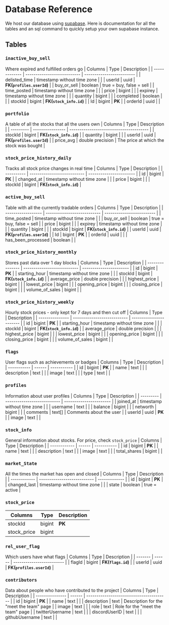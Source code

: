 # Database Reference

We host our database using [supabase](https://supabase.com/). Here is documentation for all the tables and an sql command to quickly setup your own supabase instance.

<!-- Everything below this title is generated by `generate_docs.py` and it will delete anything written by a user -->
<!-- If you changed anything in the database, please re-run the script and commit this file -->
## Tables

### `inactive_buy_sell`
Where expired and fulfilled orders go
| Columns       | Type                        | Description               |
| ------------- | --------------------------- | ------------------------- |
| delisted_time | timestamp without time zone |                           |
| userId        | uuid                        | **FK(`profiles.userId`)** |
| buy_or_sell   | boolean                     | true = buy, false = sell  |
| time_posted   | timestamp without time zone |                           |
| price         | bigint                      |                           |
| expirey       | timestamp without time zone |                           |
| quantity      | bigint                      |                           |
| completed     | boolean                     |                           |
| stockId       | bigint                      | **FK(`stock_info.id`)**   |
| Id            | bigint                      | **PK**                    |
| orderId       | uuid                        |                           |

### `portfolio`
A table of all the stocks that all the users own
| Columns   | Type             | Description                             |
| --------- | ---------------- | --------------------------------------- |
| stockId   | bigint           | **FK(`stock_info.id`)**                 |
| quantity  | bigint           |                                         |
| userId    | uuid             | **FK(`profiles.userId`)**               |
| price_avg | double precision | The price at which the stock was bought |

### `stock_price_history_daily`
Tracks all stock price changes in real time
| Columns    | Type                        | Description             |
| ---------- | --------------------------- | ----------------------- |
| id         | bigint                      | **PK**                  |
| changed_at | timestamp without time zone |                         |
| price      | bigint                      |                         |
| stockId    | bigint                      | **FK(`stock_info.id`)** |

### `active_buy_sell`
Table with all the currently tradable orders
| Columns            | Type                        | Description               |
| ------------------ | --------------------------- | ------------------------- |
| time_posted        | timestamp without time zone |                           |
| buy_or_sell        | boolean                     | true = buy, false = sell  |
| price              | bigint                      |                           |
| expirey            | timestamp without time zone |                           |
| quantity           | bigint                      |                           |
| stockId            | bigint                      | **FK(`stock_info.id`)**   |
| userId             | uuid                        | **FK(`profiles.userId`)** |
| Id                 | bigint                      | **PK**                    |
| orderId            | uuid                        |                           |
| has_been_processed | boolean                     |                           |

### `stock_price_history_monthly`
Stores past data over 1 day blocks
| Columns         | Type                        | Description             |
| --------------- | --------------------------- | ----------------------- |
| id              | bigint                      | **PK**                  |
| starting_hour   | timestamp without time zone |                         |
| stockId         | bigint                      | **FK(`stock_info.id`)** |
| average_price   | double precision            |                         |
| highest_price   | bigint                      |                         |
| lowest_price    | bigint                      |                         |
| opening_price   | bigint                      |                         |
| closing_price   | bigint                      |                         |
| volume_of_sales | bigint                      |                         |

### `stock_price_history_weekly`
Hourly stock prices - only kept for 7 days and then cut off
| Columns         | Type                        | Description             |
| --------------- | --------------------------- | ----------------------- |
| id              | bigint                      | **PK**                  |
| starting_hour   | timestamp without time zone |                         |
| stockId         | bigint                      | **FK(`stock_info.id`)** |
| average_price   | double precision            |                         |
| highest_price   | bigint                      |                         |
| lowest_price    | bigint                      |                         |
| opening_price   | bigint                      |                         |
| closing_price   | bigint                      |                         |
| volume_of_sales | bigint                      |                         |

### `flags`
User flags such as achievements or badges
| Columns     | Type   | Description |
| ----------- | ------ | ----------- |
| id          | bigint | **PK**      |
| name        | text   |             |
| description | text   |             |
| image       | text   |             |
| type        | text   |             |

### `profiles`
Information about user profiles
| Columns   | Type                        | Description             |
| --------- | --------------------------- | ----------------------- |
| joined_at | timestamp without time zone |                         |
| username  | text                        |                         |
| balance   | bigint                      |                         |
| networth  | bigint                      |                         |
| comments  | text[]                      | Comments about the user |
| userId    | uuid                        | **PK**                  |
| image     | text                        |                         |

### `stock_info`
General information about stocks. For price, check `stock_price`
| Columns      | Type   | Description |
| ------------ | ------ | ----------- |
| id           | bigint | **PK**      |
| name         | text   |             |
| description  | text   |             |
| image        | text   |             |
| total_shares | bigint |             |

### `market_State`
All the times the market has open and closed
| Columns      | Type                        | Description   |
| ------------ | --------------------------- | ------------- |
| id           | bigint                      | **PK**        |
| changed_last | timestamp without time zone |               |
| state        | boolean                     | true = active |

### `stock_price`

| Columns     | Type   | Description |
| ----------- | ------ | ----------- |
| stockId     | bigint | **PK**      |
| stock_price | bigint |             |

### `rel_user_flag`
Which users have what flags
| Columns | Type   | Description               |
| ------- | ------ | ------------------------- |
| flagId  | bigint | **FK(`flags.id`)**        |
| userId  | uuid   | **FK(`profiles.userId`)** |

### `contributors`
Data about people who have contributed to the project
| Columns         | Type   | Description                              |
| --------------- | ------ | ---------------------------------------- |
| id              | bigint | **PK**                                   |
| name            | text   |                                          |
| description     | text   | Description for the "meet the team" page |
| image           | text   |                                          |
| role            | text   | Role for the "meet the team" page        |
| twitterUsername | text   |                                          |
| discordUserID   | text   |                                          |
| githubUsername  | text   |                                          |

